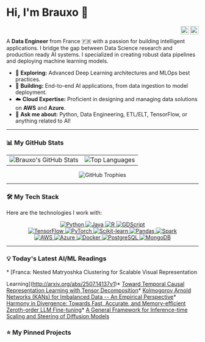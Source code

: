 # Hi, I'm Brauxo 👋

<a href="https://www.linkedin.com/in/your-linkedin-profile">
  <img align="right" alt="Brauxo's LinkedIn" width="22px" src="https://cdn.jsdelivr.net/npm/simple-icons@v3/icons/linkedin.svg" />
</a>
<a href="mailto:your-email@example.com">
  <img align="right" alt="Email" width="22px" src="https://cdn.jsdelivr.net/npm/simple-icons@v3/icons/gmail.svg" />
</a>

<br/>

A **Data Engineer** from France 🇫🇷 with a passion for building intelligent applications. I bridge the gap between Data Science research and production ready AI systems. I specialized in creating robust data pipelines and deploying machine learning models.

- 🧠 **Exploring:** Advanced Deep Learning architectures and MLOps best practices.
- 🚀 **Building:** End-to-end AI applications, from data ingestion to model deployment.
- ☁️ **Cloud Expertise:** Proficient in designing and managing data solutions on **AWS** and **Azure**.
- 💬 **Ask me about:** Python, Data Engineering, ETL/ELT, TensorFlow, or anything related to AI!

---

### 📊 My GitHub Stats

<p align="center">
  <table border="0" cellpadding="0" cellspacing="0">
    <tr>
      <td>
        <img src="https://github-readme-stats.vercel.app/api?username=Brauxo&show_icons=true&theme=tokyonight&hide_border=true&count_private=true" alt="Brauxo's GitHub Stats" />
      </td>
      <td>
        <img src="https://github-readme-stats.vercel.app/api/top-langs/?username=Brauxo&layout=compact&theme=tokyonight&hide_border=true" alt="Top Languages" />
      </td>
    </tr>
  </table>
<p align="center">
  <img src="https://github-profile-trophy.vercel.app/?username=Brauxo&theme=tokyonight&row=1&column=7" alt="GitHub Trophies" />
</p>

---

### 🛠️ My Tech Stack

Here are the technologies I work with:

<p align="center">
  <!-- Languages -->
  <a href="https://www.python.org" target="_blank"> <img src="https://img.shields.io/badge/Python-3776AB?style=for-the-badge&logo=python&logoColor=white" alt="Python"/> </a>
  <a href="https://www.java.com" target="_blank"> <img src="https://img.shields.io/badge/Java-ED8B00?style=for-the-badge&logo=openjdk&logoColor=white" alt="Java"/> </a>
  <a href="https://www.r-project.org/" target="_blank"> <img src="https://img.shields.io/badge/R-276DC3?style=for-the-badge&logo=r&logoColor=white" alt="R"/> </a>
  <a href="https://godotengine.org/" target="_blank"> <img src="https://img.shields.io/badge/GDScript-478CB0?style=for-the-badge&logo=godot-engine&logoColor=white" alt="GDScript"/> </a>
  <br/>
  <!-- DATA/ML -->
  <a href="https://www.tensorflow.org" target="_blank"> <img src="https://img.shields.io/badge/TensorFlow-FF6F00?style=for-the-badge&logo=tensorflow&logoColor=white" alt="TensorFlow"/> </a>
  <a href="https://pytorch.org/" target="_blank"> <img src="https://img.shields.io/badge/PyTorch-EE4C2C?style=for-the-badge&logo=pytorch&logoColor=white" alt="PyTorch"/> </a>
  <a href="https://scikit-learn.org/" target="_blank"> <img src="https://img.shields.io/badge/scikit--learn-%23F7931E?style=for-the-badge&logo=scikit-learn&logoColor=white" alt="Scikit-learn"/> </a>
  <a href="https://pandas.pydata.org/" target="_blank"> <img src="https://img.shields.io/badge/Pandas-150458?style=for-the-badge&logo=pandas&logoColor=white" alt="Pandas"/> </a>
  <a href="https://spark.apache.org/" target="_blank"> <img src="https://img.shields.io/badge/Apache%20Spark-E25A1C?style=for-the-badge&logo=apache-spark&logoColor=white" alt="Spark"/> </a>
  <br/>
  <!-- Devops -->
  <a href="https://aws.amazon.com" target="_blank"> <img src="https://img.shields.io/badge/AWS-232F3E?style=for-the-badge&logo=amazon-aws&logoColor=white" alt="AWS"/> </a>
  <a href="https://azure.microsoft.com" target="_blank"> <img src="https://img.shields.io/badge/Azure-0078D4?style=for-the-badge&logo=microsoft-azure&logoColor=white" alt="Azure"/> </a>
  <a href="https://www.docker.com/" target="_blank"> <img src="https://img.shields.io/badge/Docker-2496ED?style=for-the-badge&logo=docker&logoColor=white" alt="Docker"/> </a>
  <a href="https://www.postgresql.org" target="_blank"> <img src="https://img.shields.io/badge/PostgreSQL-336791?style=for-the-badge&logo=postgresql&logoColor=white" alt="PostgreSQL"/> </a>
  <a href="https://www.mongodb.com/" target="_blank"> <img src="https://img.shields.io/badge/MongoDB-47A248?style=for-the-badge&logo=mongodb&logoColor=white" alt="MongoDB"/> </a>
</p>

---

### 💡 Today's Latest AI/ML Readings

<!-- blog:START -->* [Franca: Nested Matryoshka Clustering for Scalable Visual Representation
  Learning](http://arxiv.org/abs/2507.14137v1)* [Toward Temporal Causal Representation Learning with Tensor Decomposition](http://arxiv.org/abs/2507.14126v1)* [Kolmogorov Arnold Networks &lpar;KANs&rpar; for Imbalanced Data -- An Empirical
  Perspective](http://arxiv.org/abs/2507.14121v1)* [Harmony in Divergence: Towards Fast, Accurate, and Memory-efficient
  Zeroth-order LLM Fine-tuning](http://arxiv.org/abs/2502.03304v2)* [A General Framework for Inference-time Scaling and Steering of Diffusion
  Models](http://arxiv.org/abs/2501.06848v5)<!-- blog:END -->

### ⭐ My Pinned Projects

